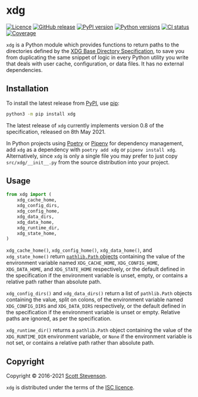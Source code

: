 # xdg

[![Licence](https://img.shields.io/github/license/srstevenson/xdg?label=Licence&color=blue)](https://github.com/srstevenson/xdg/blob/main/LICENCE)
[![GitHub release](https://img.shields.io/github/v/release/srstevenson/xdg?label=GitHub)](https://github.com/srstevenson/xdg)
[![PyPI version](https://img.shields.io/pypi/v/xdg?label=PyPI)](https://pypi.org/project/xdg/)
[![Python versions](https://img.shields.io/pypi/pyversions/xdg?label=Python)](https://pypi.org/project/xdg/)
[![CI status](https://github.com/srstevenson/xdg/workflows/CI/badge.svg)](https://github.com/srstevenson/xdg/actions)
[![Coverage](https://img.shields.io/codecov/c/gh/srstevenson/xdg?label=Coverage)](https://app.codecov.io/gh/srstevenson/xdg)

`xdg` is a Python module which provides functions to return paths to the
directories defined by the [XDG Base Directory Specification][spec], to save you
from duplicating the same snippet of logic in every Python utility you write
that deals with user cache, configuration, or data files. It has no external
dependencies.

## Installation

To install the latest release from [PyPI], use [pip]:

```bash
python3 -m pip install xdg
```

The latest release of `xdg` currently implements version 0.8 of the
specification, released on 8th May 2021.

In Python projects using [Poetry] or [Pipenv] for dependency management, add
`xdg` as a dependency with `poetry add xdg` or `pipenv install xdg`.
Alternatively, since `xdg` is only a single file you may prefer to just copy
`src/xdg/__init__.py` from the source distribution into your project.

## Usage

```python
from xdg import (
    xdg_cache_home,
    xdg_config_dirs,
    xdg_config_home,
    xdg_data_dirs,
    xdg_data_home,
    xdg_runtime_dir,
    xdg_state_home,
)
```

`xdg_cache_home()`, `xdg_config_home()`, `xdg_data_home()`, and
`xdg_state_home()` return [`pathlib.Path` objects][path] containing the value of
the environment variable named `XDG_CACHE_HOME`, `XDG_CONFIG_HOME`,
`XDG_DATA_HOME`, and `XDG_STATE_HOME` respectively, or the default defined in
the specification if the environment variable is unset, empty, or contains a
relative path rather than absolute path.

`xdg_config_dirs()` and `xdg_data_dirs()` return a list of `pathlib.Path`
objects containing the value, split on colons, of the environment variable named
`XDG_CONFIG_DIRS` and `XDG_DATA_DIRS` respectively, or the default defined in
the specification if the environment variable is unset or empty. Relative paths
are ignored, as per the specification.

`xdg_runtime_dir()` returns a `pathlib.Path` object containing the value of the
`XDG_RUNTIME_DIR` environment variable, or `None` if the environment variable is
not set, or contains a relative path rather than absolute path.

## Copyright

Copyright © 2016-2021 [Scott Stevenson].

`xdg` is distributed under the terms of the [ISC licence].

[isc licence]: https://opensource.org/licenses/ISC
[path]: https://docs.python.org/3/library/pathlib.html#pathlib.Path
[pip]: https://pip.pypa.io/en/stable/
[pipenv]: https://docs.pipenv.org/
[poetry]: https://python-poetry.org/
[pypi]: https://pypi.org/project/xdg/
[scott stevenson]: https://scott.stevenson.io
[spec]:
  https://specifications.freedesktop.org/basedir-spec/basedir-spec-latest.html
